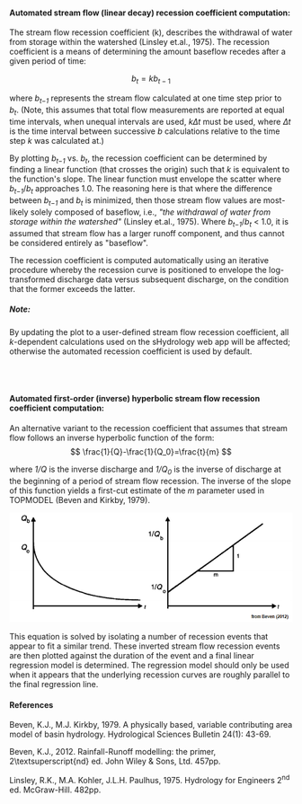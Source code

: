 #### Automated stream flow (linear decay) recession coefficient computation:

The stream flow recession coefficient (k), describes the withdrawal of water from storage within the watershed (Linsley et.al., 1975).  The recession coefficient is a means of determining the amount baseflow recedes after a given period of time:

$$ b_t=kb_{t-1} $$

where *b<sub>t−1</sub>* represents the stream flow calculated at one time step prior to *b<sub>t</sub>*. (Note, this assumes that total flow measurements are reported at equal time intervals, when unequal intervals are used, *k∆t* must be used, where *∆t* is the time interval between successive *b* calculations relative to the time step *k* was calculated at.)

By plotting *b<sub>t−1</sub>* vs. *b<sub>t</sub>*, the recession coefficient can be determined by finding a linear function (that crosses the origin) such that *k* is equivalent to the function's slope. The linear function must envelope the scatter where *b<sub>t−1</sub>*/*b<sub>t</sub>* approaches 1.0. The reasoning here is that where the difference between *b<sub>t−1</sub>* and *b<sub>t</sub>* is minimized, then those stream flow values are most-likely solely composed of baseflow, i.e., *"the withdrawal of water from storage within the watershed"* (Linsley et.al., 1975). Where *b<sub>t−1</sub>*/*b<sub>t</sub>* < 1.0, it is assumed that stream flow has a larger runoff component, and thus cannot be considered entirely as "baseflow". 

The recession coefficient is computed automatically using an iterative procedure whereby the recession curve is positioned to envelope the log-transformed discharge data versus subsequent discharge, on the condition that the former exceeds the latter.

##### Note:

By updating the plot to a user-defined stream flow recession coefficient, all *k*-dependent calculations used on the sHydrology web app will be affected; otherwise the automated recession coefficient is used by default.

<br><br>

#### Automated first-order (inverse) hyperbolic stream flow recession coefficient computation:

An alternative variant to the recession coefficient that assumes that stream flow follows an inverse hyperbolic function of the form: $$ \frac{1}{Q}-\frac{1}{Q_0}=\frac{t}{m} $$

where *1/Q* is the inverse discharge and *1/Q<sub>0</sub>* is the inverse of discharge at the beginning of a period of stream flow recession. The inverse of the slope of this function yields a first-cut estimate of the *m* parameter used in TOPMODEL (Beven and Kirkby, 1979).

![from Beven (2012)](images/topmodel_m.png)

This equation is solved by isolating a number of recession events that appear to fit a similar trend. These inverted stream flow recession events are then plotted against the duration of the event and a final linear regression model is determined. The regression model should only be used when it appears that the underlying recession curves are roughly parallel to the final regression line.

#### References

Beven, K.J., M.J. Kirkby, 1979. A physically based, variable contributing area model of basin hydrology. Hydrological Sciences Bulletin 24(1): 43-69.

Beven, K.J., 2012. Rainfall-Runoff modelling: the primer, 2\textsuperscript{nd} ed. John Wiley \& Sons, Ltd. 457pp.

Linsley, R.K., M.A. Kohler, J.L.H. Paulhus, 1975. Hydrology for Engineers 2<sup>nd</sup> ed. McGraw-Hill. 482pp.
